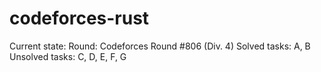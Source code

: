 # codeforces-rust

Current state: 
Round: Codeforces Round #806 (Div. 4)
Solved tasks: A, B
Unsolved tasks: C, D, E, F, G
